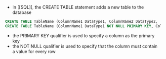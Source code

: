 - In [[SQL]], the CREATE TABLE statement adds a new table to the database
```sql
CREATE TABLE TableName (ColumnName1 DataType1, ColumnName2 DataType2, ...)
CREATE TABLE TableName (ColumnName1 DataType1 NOT NULL PRIMARY KEY, ColumnName2 DataType2, ...)
```
- the PRIMARY KEY qualifier is used to specify a column as the primary key
- the NOT NULL qualifier is used to specify that the column must contain a value for every row

